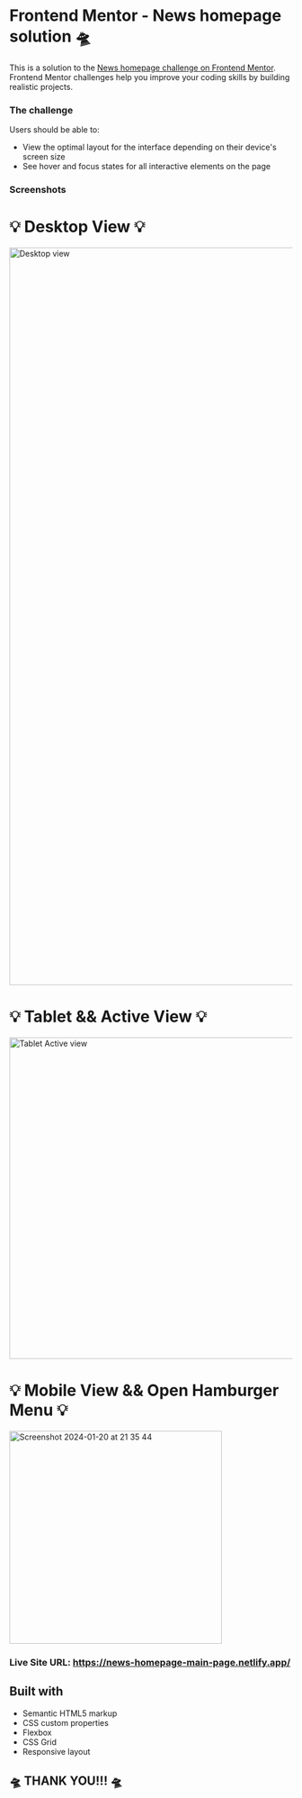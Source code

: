 # Frontend Mentor - News homepage solution 🛸

This is a solution to the [News homepage challenge on Frontend Mentor](https://www.frontendmentor.io/challenges/news-homepage-H6SWTa1MFl). Frontend Mentor challenges help you improve your coding skills by building realistic projects. 


### The challenge

Users should be able to:

- View the optimal layout for the interface depending on their device's screen size
- See hover and focus states for all interactive elements on the page

### Screenshots

# 💡 Desktop View 💡 #

<img width="1310" alt="Desktop view" src="https://github.com/aggie-l/News-HomePage/assets/142058426/9578e2f4-25e0-42f2-8b76-4f4d4c1d0f0f">


# 💡 Tablet && Active View 💡 #

<img width="571" alt="Tablet   Active view" src="https://github.com/aggie-l/News-HomePage/assets/142058426/bdd69771-62c9-4c2c-8f45-148a51901a09">


# 💡 Mobile View && Open Hamburger Menu 💡 #

<img width="378" alt="Screenshot 2024-01-20 at 21 35 44" src="https://github.com/aggie-l/News-HomePage/assets/142058426/4902948f-825e-49cd-a88f-83530351d18d">



### Live Site URL: https://news-homepage-main-page.netlify.app/


## Built with

- Semantic HTML5 markup
- CSS custom properties
- Flexbox
- CSS Grid
- Responsive layout


##  🛸 THANK YOU!!! 🛸  ##

